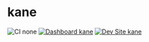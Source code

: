 # kane

![CI none](https://img.shields.io/badge/ci-none-orange.svg)
[![Dashboard kane](https://img.shields.io/badge/dashboard-kane-yellow.svg)](https://dashboard.pantheon.io/sites/8bc13239-b4cf-4f17-a027-a511392c6e89#dev/code)
[![Dev Site kane](https://img.shields.io/badge/site-kane-blue.svg)](http://dev-kane.pantheonsite.io/)